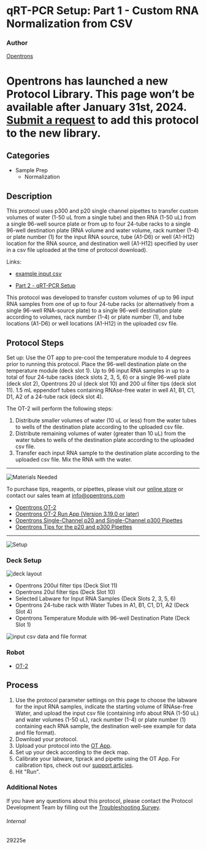 # qRT-PCR Setup: Part 1 - Custom RNA Normalization from CSV

### Author
[Opentrons](https://opentrons.com/)


# Opentrons has launched a new Protocol Library. This page won’t be available after January 31st, 2024. [Submit a request](https://docs.google.com/forms/d/e/1FAIpQLSdYYp9QCKow4nn0KlCVsMS3HX0eJ0N9O7-erajKvcpT0lWbSg/viewform) to add this protocol to the new library.

## Categories
* Sample Prep
     * Normalization

## Description

This protocol uses p300 and p20 single channel pipettes to transfer custom volumes of water (1-50 uL from a single tube) and then RNA (1-50 uL) from a single 96-well source plate or from up to four 24-tube racks to a single 96-well destination plate (RNA volume and water volume, rack number (1-4) or plate number (1) for the input RNA source, tube (A1-D6) or well (A1-H12) location for the RNA source, and destination well (A1-H12) specified by user in a csv file uploaded at the time of protocol download).

Links:
* [example input csv](https://opentrons-protocol-library-website.s3.amazonaws.com/custom-README-images/29225e/RNA+normalization+123456.csv)

* [Part 2 - qRT-PCR Setup](https://protocols.opentrons.com/protocol/29225e-part-2)

This protocol was developed to transfer custom volumes of up to 96 input RNA samples from one of up to four 24-tube racks (or alternatively from a single 96-well RNA-source plate) to a single 96-well destination plate according to volumes, rack number (1-4) or plate number (1), and tube locations (A1-D6) or well locations (A1-H12) in the uploaded csv file.

## Protocol Steps

Set up: Use the OT app to pre-cool the temperature module to 4 degrees prior to running this protocol. Place the 96-well destination plate on the temperature module (deck slot 1). Up to 96 input RNA samples in up to a total of four 24-tube racks (deck slots 2, 3, 5, 6) or a single 96-well plate (deck slot 2), Opentrons 20 ul (deck slot 10) and 200 ul filter tips (deck slot 11). 1.5 mL eppendorf tubes containing RNAse-free water in well A1, B1, C1, D1, A2 of a 24-tube rack (deck slot 4).

The OT-2 will perform the following steps:
1. Distribute smaller volumes of water (10 uL or less) from the water tubes to wells of the destination plate according to the uploaded csv file.
2. Distribute remaining volumes of water (greater than 10 uL) from the water tubes to wells of the destination plate according to the uploaded csv file.
3. Transfer each input RNA sample to the destination plate according to the uploaded csv file. Mix the RNA with the water.

---
![Materials Needed](https://s3.amazonaws.com/opentrons-protocol-library-website/custom-README-images/001-General+Headings/materials.png)

To purchase tips, reagents, or pipettes, please visit our [online store](https://shop.opentrons.com/) or contact our sales team at [info@opentrons.com](mailto:info@opentrons.com)

* [Opentrons OT-2](https://shop.opentrons.com/collections/ot-2-robot/products/ot-2)
* [Opentrons OT-2 Run App (Version 3.19.0 or later)](https://opentrons.com/ot-app/)
* [Opentrons Single-Channel p20 and Single-Channel p300 Pipettes](https://shop.opentrons.com/collections/ot-2-pipettes/products/single-channel-electronic-pipette)
* [Opentrons Tips for the p20 and p300 Pipettes](https://shop.opentrons.com/collections/opentrons-tips)

---
![Setup](https://s3.amazonaws.com/opentrons-protocol-library-website/custom-README-images/001-General+Headings/Setup.png)

### Deck Setup
![deck layout](https://opentrons-protocol-library-website.s3.amazonaws.com/custom-README-images/29225e/norm_layout.png)

* Opentrons 200ul filter tips (Deck Slot 11)
* Opentrons 20ul filter tips (Deck Slot 10)
* Selected Labware for Input RNA Samples (Deck Slots 2, 3, 5, 6)
* Opentrons 24-tube rack with Water Tubes in A1, B1, C1, D1, A2 (Deck Slot 4)
* Opentrons Temperature Module with 96-well Destination Plate (Deck Slot 1)

![input csv data and file format](https://opentrons-protocol-library-website.s3.amazonaws.com/custom-README-images/29225e/example_csv.png)

### Robot
* [OT-2](https://opentrons.com/ot-2)

## Process
1. Use the protocol parameter settings on this page to choose the labware for the input RNA samples, indicate the starting volume of RNAse-free Water, and upload the input csv file (containing info about RNA (1-50 uL) and water volumes (1-50 uL), rack number (1-4) or plate number (1) containing each RNA sample, the destination well-see example for data and file format).
2. Download your protocol.
3. Upload your protocol into the [OT App](https://opentrons.com/ot-app).
4. Set up your deck according to the deck map.
5. Calibrate your labware, tiprack and pipette using the OT App. For calibration tips, check out our [support articles](https://support.opentrons.com/en/collections/1559720-guide-for-getting-started-with-the-ot-2).
6. Hit "Run".

### Additional Notes
If you have any questions about this protocol, please contact the Protocol Development Team by filling out the [Troubleshooting Survey](https://protocol-troubleshooting.paperform.co/).

###### Internal
29225e
